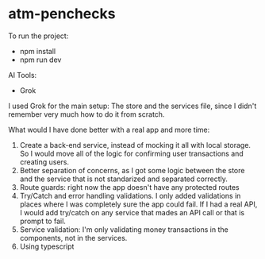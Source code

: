 # atm-penchecks
To run the project: 
- npm install
- npm run dev

AI Tools:
- Grok

I used Grok for the main setup: The store and the services file, since I didn't remember very much how to do it from scratch.

What would I have done better with a real app and more time:

1. Create a back-end service, instead of mocking it all with local storage. So I would move all of the logic for confirming user transactions and creating users.
2. Better separation of concerns, as I got some logic between the store and the service that is not standarized and separated correctly.
3. Route guards: right now the app doesn't have any protected routes
4. Try/Catch and error handling validations. I only added validations in places where I was completely sure the app could fail. If I had a real API, I would add try/catch on any service that mades an API call or that is prompt to fail.
5. Service validation: I'm only validating money transactions in the components, not in the services.
6. Using typescript
